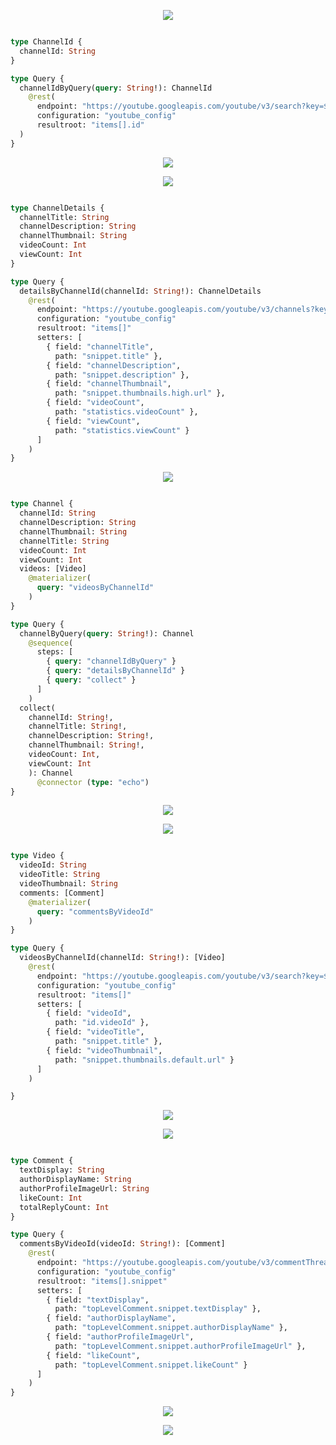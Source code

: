 <p align="center">
  <img src="./images/channelIdbyQuery-Postman.jpg"/>
</p>


```graphql

type ChannelId {
  channelId: String
}

type Query {
  channelIdByQuery(query: String!): ChannelId
    @rest(
      endpoint: "https://youtube.googleapis.com/youtube/v3/search?key=$key&q=$query&part=snippet&order=relevance&type=channel&maxResults=1" 
      configuration: "youtube_config"
      resultroot: "items[].id"
  )
}
```

<p align="center">
  <img src="./images/channelIdbyQuery-StepZen.jpg"/>
</p>

<p align="center">
  <img src="./images/detailsByChannelId-Postman.jpg"/>
</p>


```graphql

type ChannelDetails {
  channelTitle: String
  channelDescription: String
  channelThumbnail: String
  videoCount: Int
  viewCount: Int
}

type Query {
  detailsByChannelId(channelId: String!): ChannelDetails
    @rest(
      endpoint: "https://youtube.googleapis.com/youtube/v3/channels?key=$key&id=$channelId&part=snippet%2CcontentDetails%2Cstatistics"
      configuration: "youtube_config"
      resultroot: "items[]"
      setters: [
        { field: "channelTitle",
          path: "snippet.title" },
        { field: "channelDescription",
          path: "snippet.description" },
        { field: "channelThumbnail",
          path: "snippet.thumbnails.high.url" },
        { field: "videoCount", 
          path: "statistics.videoCount" },
        { field: "viewCount", 
          path: "statistics.viewCount" }
      ]
    )
}
```

<p align="center">
  <img src="./images/detailsByChannelId-StepZen.jpg"/>
</p>


```graphql

type Channel {
  channelId: String
  channelDescription: String
  channelThumbnail: String
  channelTitle: String
  videoCount: Int
  viewCount: Int
  videos: [Video]
    @materializer(
      query: "videosByChannelId"
    )
}

type Query {
  channelByQuery(query: String!): Channel
    @sequence(
      steps: [
        { query: "channelIdByQuery" }
        { query: "detailsByChannelId" }
        { query: "collect" }
      ]
    )
  collect(
    channelId: String!, 
    channelTitle: String!,
    channelDescription: String!, 
    channelThumbnail: String!,
    videoCount: Int,
    viewCount: Int
    ): Channel
      @connector (type: "echo")  
}

```

<p align="center">
  <img src="./images/videosByChannelId-Postman.jpg"/>
</p>

<p align="center">
  <img src="./images/videosByChannelId-StepZen.jpg"/>
</p>


```graphql

type Video {
  videoId: String
  videoTitle: String
  videoThumbnail: String
  comments: [Comment]
    @materializer(
      query: "commentsByVideoId"
    )
}

type Query {
  videosByChannelId(channelId: String!): [Video]
    @rest(
      endpoint: "https://youtube.googleapis.com/youtube/v3/search?key=$key&channelId=$channelId&type=video&order=viewCount&part=snippet&maxResults=50"
      configuration: "youtube_config"
      resultroot: "items[]"
      setters: [
        { field: "videoId",
          path: "id.videoId" },
        { field: "videoTitle",
          path: "snippet.title" },
        { field: "videoThumbnail",
          path: "snippet.thumbnails.default.url" }
      ]
    )

}

```

<p align="center">
  <img src="./images/commentsByVideoId-Postman.jpg"/>
</p>

<p align="center">
  <img src="./images/commentsByVideoId-StepZen.jpg"/>
</p>


```graphql

type Comment {
  textDisplay: String
  authorDisplayName: String
  authorProfileImageUrl: String
  likeCount: Int
  totalReplyCount: Int
}

type Query {
  commentsByVideoId(videoId: String!): [Comment]
    @rest(
      endpoint: "https://youtube.googleapis.com/youtube/v3/commentThreads?key=$key&videoId=$videoId&part=snippet&order=relevance&maxResults=20" 
      configuration: "youtube_config"
      resultroot: "items[].snippet"
      setters: [
        { field: "textDisplay",
          path: "topLevelComment.snippet.textDisplay" },
        { field: "authorDisplayName",
          path: "topLevelComment.snippet.authorDisplayName" },
        { field: "authorProfileImageUrl",
          path: "topLevelComment.snippet.authorProfileImageUrl" },
        { field: "likeCount",
          path: "topLevelComment.snippet.likeCount" }
      ]
    )  
}

```

<p align="center">
  <img src="./images/channelByQuery-Postman.jpg"/>
</p>

<p align="center">
  <img src="./images/channelByQuery-StepZen.jpg"/>
</p>

